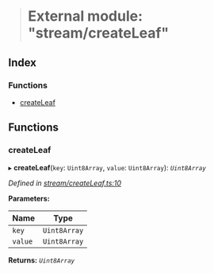 > # External module: "stream/createLeaf"

## Index

### Functions

* [createLeaf](_stream_createleaf_.md#createleaf)

## Functions

###  createLeaf

▸ **createLeaf**(`key`: `Uint8Array`, `value`: `Uint8Array`): *`Uint8Array`*

*Defined in [stream/createLeaf.ts:10](https://github.com/polkadot-js/common/blob/de7e9f8/packages/trie-codec/src/stream/createLeaf.ts#L10)*

**Parameters:**

Name | Type |
------ | ------ |
`key` | `Uint8Array` |
`value` | `Uint8Array` |

**Returns:** *`Uint8Array`*